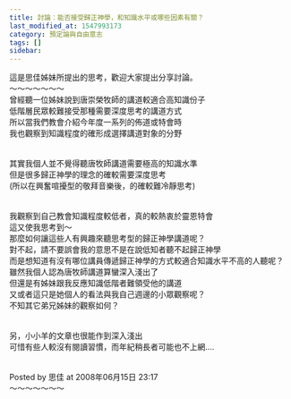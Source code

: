 ```yaml
---
title: 討論：能否接受歸正神學，和知識水平或哪些因素有關？
last_modified_at: 1547993173
category: 預定論與自由意志
tags: []
sidebar: 
---
```


<p>這是思佳姊妹所提出的思考，歡迎大家提出分享討論。<br/><!--more-->～～～～～～～<br/>曾經聽一位姊妹說到唐崇榮牧師的講道較適合高知識份子<br/>低階層民眾較難接受那種需要深度思考的講道方式<br/>所以當我們教會介紹今年度一系列的佈道或特會時<br/>我也觀察到知識程度的確形成選擇講道對象的分野<br/><br/><br/>其實我個人並不覺得聽唐牧師講道需要極高的知識水準<br/>但是很多歸正神學的理念的確較需要深度思考<br/>(所以在興奮喧擾型的敬拜音樂後，的確較難冷靜思考)<br/><br/><br/>我觀察到自己教會知識程度較低者，真的較熱衷於靈恩特會<br/>這又使我思考到〜<br/>那麼如何讓這些人有興趣來聽思考型的歸正神學講道呢？<br/>對不起，請不要誤會我的意思不是在說低知者聽不起歸正神學<br/>而是想知道有沒有哪位講員傳遞歸正神學的方式較適合知識水平不高的人聽呢？<br/>雖然我個人認為唐牧師講道算蠻深入淺出了<br/>但還是有姊妹跟我反應知識低階者難領受他的講道<br/>又或者這只是她個人的看法與我自己週邊的小眾觀察呢？<br/>不知其它弟兄姊妹的觀察如何？<br/><br/><br/>另，小小羊的文章也很能作到深入淺出<br/>可惜有些人較沒有閱讀習慣，而年紀稍長者可能也不上網....<br/><br/><br/>Posted by 思佳 at 2008年06月15日 23:17 <br/>～～～～～～～
</p>